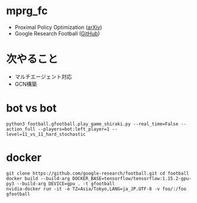 # mprg_fc
- Proximal Policy Optimization ([arXiv](https://arxiv.org/abs/1707.06347))  
- Google Research Football ([GitHub](https://github.com/google-research/football))

# 次やること
- マルチエージェント対応   
- GCN構築  

# bot vs bot  
``
python3 football.gfootball.play_game_shiraki.py --real_time=False --action_full --players=bot:left_player=1 --level=11_vs_11_hard_stochastic
``

# docker 
``
git clone https://github.com/google-research/football.git
cd football
``  
``
docker build --build-arg DOCKER_BASE=tensorflow/tensorflow:1.15.2-gpu-py3 --build-arg DEVICE=gpu . -t gfootball
``  
``
nvidia-docker run -it -e TZ=Asia/Tokyo,LANG=ja_JP.UTF-8 -v foo/:/foo gfootball
``
